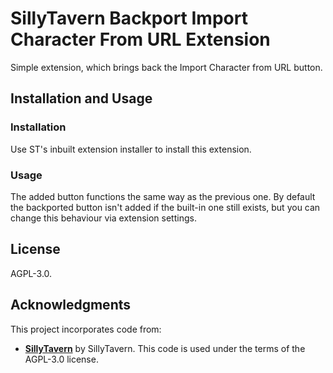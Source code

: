 # SillyTavern Backport Import Character From URL Extension

Simple extension, which brings back the Import Character from URL button.

## Installation and Usage

### Installation

Use ST's inbuilt extension installer to install this extension.

### Usage

The added button functions the same way as the previous one. By default the backported button isn't added if the built-in one still exists, but you can change this behaviour via extension settings.

## License

AGPL-3.0.

## Acknowledgments

This project incorporates code from:

- **[SillyTavern](https://github.com/SillyTavern/SillyTavern)** by SillyTavern. This code is used under the terms of the AGPL-3.0 license.
